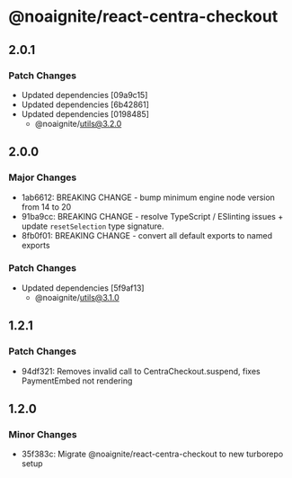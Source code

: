 # @noaignite/react-centra-checkout

## 2.0.1

### Patch Changes

- Updated dependencies [09a9c15]
- Updated dependencies [6b42861]
- Updated dependencies [0198485]
  - @noaignite/utils@3.2.0

## 2.0.0

### Major Changes

- 1ab6612: BREAKING CHANGE - bump minimum engine node version from 14 to 20
- 91ba9cc: BREAKING CHANGE - resolve TypeScript / ESlinting issues + update `resetSelection` type signature.
- 8fb0f01: BREAKING CHANGE - convert all default exports to named exports

### Patch Changes

- Updated dependencies [5f9af13]
  - @noaignite/utils@3.1.0

## 1.2.1

### Patch Changes

- 94df321: Removes invalid call to CentraCheckout.suspend, fixes PaymentEmbed not rendering

## 1.2.0

### Minor Changes

- 35f383c: Migrate @noaignite/react-centra-checkout to new turborepo setup
